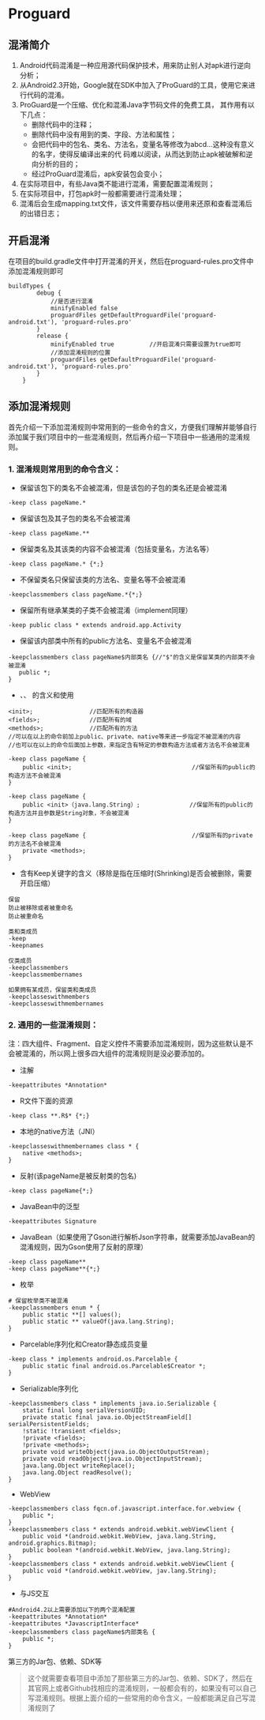 # Proguard
## 混淆简介
1. Android代码混淆是一种应用源代码保护技术，用来防止别人对apk进行逆向分析；
2. 从Android2.3开始，Google就在SDK中加入了ProGuard的工具，使用它来进行代码的混淆。
3. ProGuard是一个压缩、优化和混淆Java字节码文件的免费工具， 其作用有以下几点：
   - 删除代码中的注释；
   - 删除代码中没有用到的类、字段、方法和属性；
   - 会把代码中的包名、类名、方法名，变量名等修改为abcd...这种没有意义的名字，使得反编译出来的代    码难以阅读，从而达到防止apk被破解和逆向分析的目的；
   - 经过ProGuard混淆后，apk安装包会变小；
4. 在实际项目中，有些Java类不能进行混淆，需要配置混淆规则；
5. 在实际项目中，打包apk时一般都需要进行混淆处理；
6. 混淆后会生成mapping.txt文件，该文件需要存档以便用来还原和查看混淆后的出错日志；

## 开启混淆
在项目的build.gradle文件中打开混淆的开关，然后在proguard-rules.pro文件中添加混淆规则即可
```
buildTypes {
        debug {
            //是否进行混淆
            minifyEnabled false
            proguardFiles getDefaultProguardFile('proguard-android.txt'), 'proguard-rules.pro'
        }
        release {
            minifyEnabled true          //开启混淆只需要设置为true即可
            //添加混淆规则的位置
            proguardFiles getDefaultProguardFile('proguard-android.txt'), 'proguard-rules.pro'
        }
    }
```
## 添加混淆规则
首先介绍一下添加混淆规则中常用到的一些命令的含义，方便我们理解并能够自行添加属于我们项目中的一些混淆规则，然后再介绍一下项目中一些通用的混淆规则。

### 1. 混淆规则常用到的命令含义：

- 保留该包下的类名不会被混淆，但是该包的子包的类名还是会被混淆
```
-keep class pageName.*
```

- 保留该包及其子包的类名不会被混淆
```
-keep class pageName.**
```

- 保留类名及其该类的内容不会被混淆（包括变量名，方法名等）
```
-keep class pageName.* {*;}
```

- 不保留类名只保留该类的方法名、变量名等不会被混淆
```
-keepclassmembers class pageName.*{*;}
```

- 保留所有继承某类的子类不会被混淆（implement同理）
```
-keep public class * extends android.app.Activity
```

- 保留该内部类中所有的public方法名、变量名不会被混淆
```
-keepclassmembers class pageName$内部类名 {//"$"的含义是保留某类的内部类不会被混淆
   public *;                                        
}
```
- <init>、<fields>、 <methods>的含义和使用
```
<init>;                //匹配所有的构造器
<fields>;              //匹配所有的域
<methods>;             //匹配所有的方法
//可以在以上的命令前加上public、private、native等来进一步指定不被混淆的内容
//也可以在以上的命令后面加上参数，来指定含有特定的参数构造方法或者方法名不会被混淆

-keep class pageName {
    public <init>;                                  //保留所有的public的构造方法不会被混淆
}

-keep class pageName {
    public <init>（java.lang.String）;              //保留所有的public的构造方法并且参数是String对象，不会被混淆
}

-keep class pageName {                              //保留所有的private的方法名不会被混淆
    private <methods>;
}
```

- 含有Keep关键字的含义（移除是指在压缩时(Shrinking)是否会被删除，需要开启压缩）
```
保留
防止被移除或者被重命名
防止被重命名

类和类成员
-keep
-keepnames

仅类成员
-keepclassmembers
-keepclassmembernames

如果拥有某成员，保留类和类成员
-keepclasseswithmembers
-keepclasseswithmembernames
```

### 2. 通用的一些混淆规则：
注：四大组件、Fragment、自定义控件不需要添加混淆规则，因为这些默认是不会被混淆的，所以网上很多四大组件的混淆规则是没必要添加的。

- 注解
```
-keepattributes *Annotation*
```

- R文件下面的资源
```
-keep class **.R$* {*;}
```

- 本地的native方法（JNI）
```
-keepclasseswithmembernames class * {
    native <methods>;
}
```

- 反射(该pageName是被反射类的包名)
```
-keep class pageName{*;}
```

- JavaBean中的泛型
```
-keepattributes Signature
```

- JavaBean（如果使用了Gson进行解析Json字符串，就需要添加JavaBean的混淆规则，因为Gson使用了反射的原理）
```
-keep class pageName**
-keep class pageName**{*;}
```

- 枚举
```
# 保留枚举类不被混淆
-keepclassmembers enum * {
    public static **[] values();
    public static ** valueOf(java.lang.String);
}
```

- Parcelable序列化和Creator静态成员变量
```
-keep class * implements android.os.Parcelable {
    public static final android.os.Parcelable$Creator *;
}
```

- Serializable序列化
```
-keepclassmembers class * implements java.io.Serializable {
    static final long serialVersionUID;
    private static final java.io.ObjectStreamField[] serialPersistentFields;
    !static !transient <fields>;
    !private <fields>;
    !private <methods>;
    private void writeObject(java.io.ObjectOutputStream);
    private void readObject(java.io.ObjectInputStream);
    java.lang.Object writeReplace();
    java.lang.Object readResolve();
}
```

- WebView
```
-keepclassmembers class fqcn.of.javascript.interface.for.webview {
    public *;
}
-keepclassmembers class * extends android.webkit.webViewClient {
    public void *(android.webkit.WebView, java.lang.String, android.graphics.Bitmap);
    public boolean *(android.webkit.WebView, java.lang.String);
}
-keepclassmembers class * extends android.webkit.webViewClient {
    public void *(android.webkit.webView, jav.lang.String);
}
```

- 与JS交互
```
#Android4.2以上需要添加以下的两个混淆配置
-keepattributes *Annotation*
-keepattributes *JavascriptInterface*
-keepclassmembers class pageName$内部类名 {
    public *;
}
```

第三方的Jar包、依赖、SDK等
> 这个就需要查看项目中添加了那些第三方的Jar包、依赖、SDK了，然后在其官网上或者Github找相应的混淆规则，一般都会有的，如果没有可以自己写混淆规则。根据上面介绍的一些常用的命令含义，一般都能满足自己写混淆规则了

